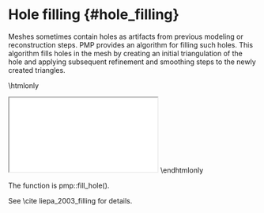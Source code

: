 # Hole filling {#hole_filling}

Meshes sometimes contain holes as artifacts from previous modeling or reconstruction steps. PMP provides an algorithm for filling such holes. This algorithm fills holes in the mesh by creating an initial triangulation of the hole and applying subsequent refinement and smoothing steps to the newly created triangles.

\htmlonly
<iframe class="demo" src="/demos/hole_filling.html"></iframe>
\endhtmlonly

The function is pmp::fill_hole().

See \cite liepa_2003_filling for details.
